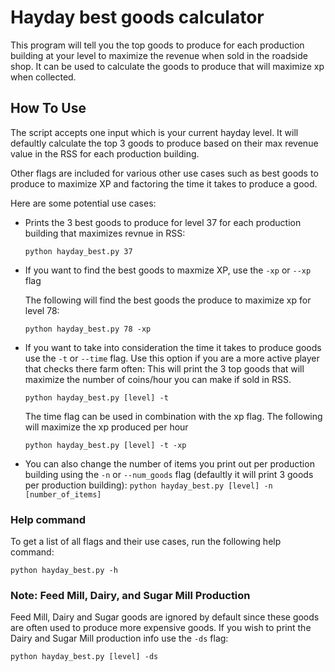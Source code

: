 # Hayday best goods calculator
This program will tell you the top goods to produce for each production building at your level to maximize the revenue when sold in the roadside shop. It can be used to calculate the goods to produce that will maximize xp when collected. 

## How To Use
The script accepts one input which is your current hayday level. It will defaultly calculate the top 3 goods to produce based on their max revenue value in the RSS for each production building. 

Other flags are included for various other use cases such as best goods to produce to maximize XP and factoring the time it takes to produce a good. 

Here are some potential use cases: 
- Prints the 3 best goods to produce for level 37 for each production building that maximizes revnue in RSS:
    
    ```python hayday_best.py 37```

- If you want to find the best goods to maxmize XP, use the ```-xp``` or ```--xp``` flag

    The following will find the best goods the produce to maximize xp for level 78: 
    
    ```python hayday_best.py 78 -xp```
- If you want to take into consideration the time it takes to produce goods use the ```-t``` or ```--time``` flag. Use this option if you are a more active player that checks there farm often: 
    This will print the 3 top goods that will maximize the number of coins/hour you can make if sold in RSS.

    ```python hayday_best.py [level] -t```

    The time flag can be used in combination with the xp flag. The following will maximize the xp produced per hour 

    ```python hayday_best.py [level] -t -xp```

- You can also change the number of items you print out per production building using the ```-n``` or ```--num_goods``` flag (defaultly it will print 3 goods per production building): ```python hayday_best.py [level] -n [number_of_items]```


### Help command
To get a list of all flags and their use cases, run the following help command: 

```python hayday_best.py -h``` 


### Note: Feed Mill, Dairy, and Sugar Mill Production 
Feed Mill, Dairy and Sugar goods are ignored by default since these goods are often used to produce more expensive goods. If you wish to print the Dairy and Sugar Mill production info use the ```-ds``` flag: 

```python hayday_best.py [level] -ds```
